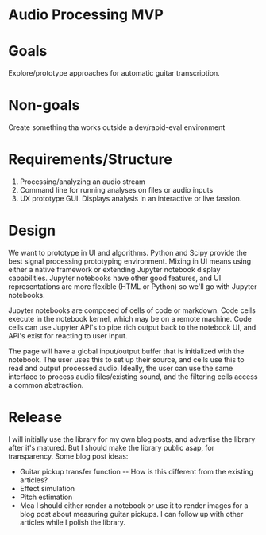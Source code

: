# Audio Processing MVP

# Goals
Explore/prototype approaches for automatic guitar transcription.

# Non-goals
Create something tha works outside a dev/rapid-eval environment

# Requirements/Structure
1. Processing/analyzing an audio stream
2. Command line for running analyses on files or audio inputs
3. UX prototype GUI. Displays analysis in an interactive or live fassion.

# Design

We want to prototype in UI and algorithms. Python and Scipy provide the best signal processing prototyping environment. Mixing in UI means using either a native framework or extending Jupyter notebook display capabilities. Jupyter notebooks have other good features, and UI representations are more flexible (HTML or Python) so we'll go with Jupyter notebooks.

Jupyter notebooks are composed of cells of code or markdown. Code cells execute in the notebook kernel, which may be on a remote machine. Code cells can use Jupyter API's to pipe rich output back to the notebook UI, and API's exist for reacting to user input.

The page will have a global input/output buffer that is initialized with the notebook. The user uses this to set up their source, and cells use this to read and output processed audio. Ideally, the user can use the same interface to process audio files/existing sound, and the filtering cells access a common abstraction.

# Release
I will initially use the library for my own blog posts, and advertise the library after it's matured. But I should make the library public asap, for transparency. Some blog post ideas:
- Guitar pickup transfer function -- How is this different from the existing articles?
- Effect simulation
- Pitch estimation
- Mea
I should either render a notebook or use it to render images for a blog post about measuring guitar pickups. I can follow up with other articles while I polish the library.


<!--stackedit_data:
eyJoaXN0b3J5IjpbMTQzNDc1NDY2OCwxMDQ2NzE5OTIwXX0=
-->